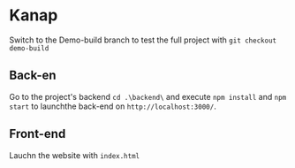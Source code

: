 # Kanap #
Switch to the Demo-build branch to test the full project with `git checkout demo-build`

## Back-en

Go to the project's backend `cd .\backend\` and execute `npm install` and `npm start` to launchthe back-end on `http://localhost:3000/`.

## Front-end

Lauchn the website with `index.html`
